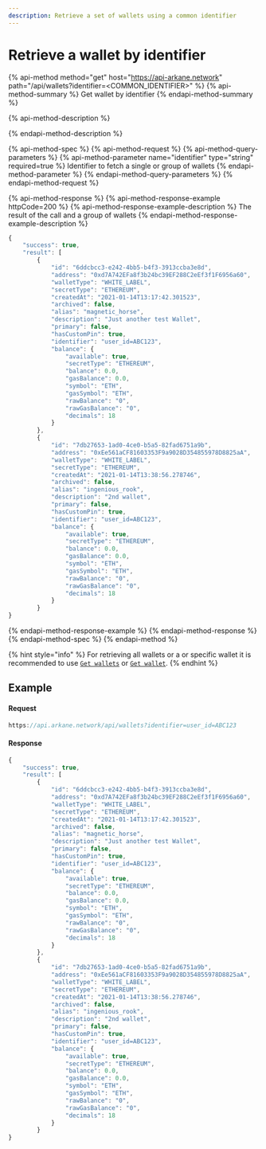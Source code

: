 ```yaml
---
description: Retrieve a set of wallets using a common identifier
---
```


# Retrieve a wallet by identifier

{% api-method method="get" host="https://api-arkane.network" path="/api/wallets?identifier=<COMMON\_IDENTIFIER>" %}
{% api-method-summary %}
Get wallet by identifier
{% endapi-method-summary %}

{% api-method-description %}

{% endapi-method-description %}

{% api-method-spec %}
{% api-method-request %}
{% api-method-query-parameters %}
{% api-method-parameter name="identifier" type="string" required=true %}
Identifier to fetch a single or group of wallets
{% endapi-method-parameter %}
{% endapi-method-query-parameters %}
{% endapi-method-request %}

{% api-method-response %}
{% api-method-response-example httpCode=200 %}
{% api-method-response-example-description %}
The result of the call and a group of wallets
{% endapi-method-response-example-description %}

```javascript
{
    "success": true,
    "result": [
        {
            "id": "6ddcbcc3-e242-4bb5-b4f3-3913ccba3e8d",
            "address": "0xd7A742EFa8f3b24bc39EF288C2eEf3f1F6956a60",
            "walletType": "WHITE_LABEL",
            "secretType": "ETHEREUM",
            "createdAt": "2021-01-14T13:17:42.301523",
            "archived": false,
            "alias": "magnetic_horse",
            "description": "Just another test Wallet",
            "primary": false,
            "hasCustomPin": true,
            "identifier": "user_id=ABC123",
            "balance": {
                "available": true,
                "secretType": "ETHEREUM",
                "balance": 0.0,
                "gasBalance": 0.0,
                "symbol": "ETH",
                "gasSymbol": "ETH",
                "rawBalance": "0",
                "rawGasBalance": "0",
                "decimals": 18
            }
        },
        {
            "id": "7db27653-1ad0-4ce0-b5a5-82fad6751a9b",
            "address": "0xEe561aCF81603353F9a9028D354855978D8825aA",
            "walletType": "WHITE_LABEL",
            "secretType": "ETHEREUM",
            "createdAt": "2021-01-14T13:38:56.278746",
            "archived": false,
            "alias": "ingenious_rook",
            "description": "2nd wallet",
            "primary": false,
            "hasCustomPin": true,
            "identifier": "user_id=ABC123",
            "balance": {
                "available": true,
                "secretType": "ETHEREUM",
                "balance": 0.0,
                "gasBalance": 0.0,
                "symbol": "ETH",
                "gasSymbol": "ETH",
                "rawBalance": "0",
                "rawGasBalance": "0",
                "decimals": 18
            }
        }
}
```
{% endapi-method-response-example %}
{% endapi-method-response %}
{% endapi-method-spec %}
{% endapi-method %}

{% hint style="info" %}
For retrieving all wallets or a or specific wallet it is recommended to use [`Get wallets`](untitled.md) or [`Get wallet`](get-wallet.md).
{% endhint %}

## Example

#### Request

```javascript
https://api.arkane.network/api/wallets?identifier=user_id=ABC123
```

#### Response

```javascript
{
    "success": true,
    "result": [
        {
            "id": "6ddcbcc3-e242-4bb5-b4f3-3913ccba3e8d",
            "address": "0xd7A742EFa8f3b24bc39EF288C2eEf3f1F6956a60",
            "walletType": "WHITE_LABEL",
            "secretType": "ETHEREUM",
            "createdAt": "2021-01-14T13:17:42.301523",
            "archived": false,
            "alias": "magnetic_horse",
            "description": "Just another test Wallet",
            "primary": false,
            "hasCustomPin": true,
            "identifier": "user_id=ABC123",
            "balance": {
                "available": true,
                "secretType": "ETHEREUM",
                "balance": 0.0,
                "gasBalance": 0.0,
                "symbol": "ETH",
                "gasSymbol": "ETH",
                "rawBalance": "0",
                "rawGasBalance": "0",
                "decimals": 18
            }
        },
        {
            "id": "7db27653-1ad0-4ce0-b5a5-82fad6751a9b",
            "address": "0xEe561aCF81603353F9a9028D354855978D8825aA",
            "walletType": "WHITE_LABEL",
            "secretType": "ETHEREUM",
            "createdAt": "2021-01-14T13:38:56.278746",
            "archived": false,
            "alias": "ingenious_rook",
            "description": "2nd wallet",
            "primary": false,
            "hasCustomPin": true,
            "identifier": "user_id=ABC123",
            "balance": {
                "available": true,
                "secretType": "ETHEREUM",
                "balance": 0.0,
                "gasBalance": 0.0,
                "symbol": "ETH",
                "gasSymbol": "ETH",
                "rawBalance": "0",
                "rawGasBalance": "0",
                "decimals": 18
            }
        }
}
```

## 

